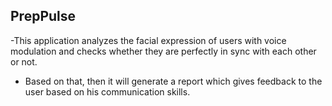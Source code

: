 
## PrepPulse

-This application analyzes the facial expression of users with voice modulation and checks whether they are perfectly in sync with each other or not.
- Based on that, then it will generate a report which gives feedback to the user based on his communication skills.

